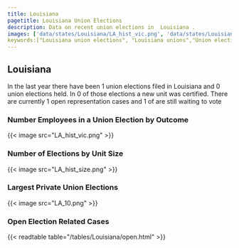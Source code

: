 ```yaml
---
title: Louisiana
pagetitle: Louisiana Union Elections
description: Data on recent union elections in  Louisiana .
images: ['data/states/Louisiana/LA_hist_vic.png', 'data/states/Louisiana/LA_hist_size.png', 'data/states/Louisiana/LA_10.png']
keywords:["Louisiana union elections", "Louisiana unions","Union elections"]
---
```

##  Louisiana

In the last year there have been 1 union elections filed in Louisiana and 0 union elections held. In 0 of those elections a new unit was certified. There are currently 1 open representation cases and 1 of are still waiting to vote

### Number Employees in a Union Election by Outcome
{{< image src="LA_hist_vic.png" >}}

### Number of Elections by Unit Size
{{< image src="LA_hist_size.png" >}}

### Largest Private Union Elections
{{< image src="LA_10.png" >}}

### Open Election Related Cases
{{< readtable table="/tables/Louisiana/open.html" >}}

